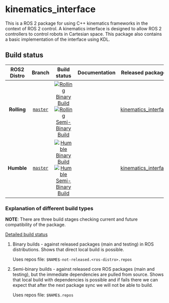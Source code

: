 # kinematics_interface
This is a ROS 2 package for using C++ kinematics frameworks in the context of ROS 2 control. A kinematics interface is designed to allow ROS 2 controllers to control robots in Cartesian space. This package also contains a basic implementation of the interface using KDL.

## Build status

ROS2 Distro | Branch | Build status | Documentation | Released packages
:---------: | :----: | :----------: | :-----------: | :---------------:
**Rolling** | [`master`](https://github.com/ros-controls/kinematics_interface/tree/master) | [![Rolling Binary Build](https://github.com/ros-controls/kinematics_interface/actions/workflows/rolling-binary-build-main.yml/badge.svg?branch=master)](https://github.com/ros-controls/kinematics_interface/actions/workflows/rolling-binary-build-main.yml?branch=master) <br /> [![Rolling Semi-Binary Build](https://github.com/ros-controls/kinematics_interface/actions/workflows/rolling-semi-binary-build-main.yml/badge.svg?branch=master)](https://github.com/ros-controls/kinematics_interface/actions/workflows/rolling-semi-binary-build-main.yml?branch=master) |   | [kinematics_interface](https://index.ros.org/p/kinematics_interface/#rolling)
**Humble** | [`master`](https://github.com/ros-controls/kinematics_interface/tree/master) | [![Humble Binary Build](https://github.com/ros-controls/kinematics_interface/actions/workflows/humble-binary-build-main.yml/badge.svg?branch=master)](https://github.com/ros-controls/kinematics_interface/actions/workflows/humble-binary-build-main.yml?branch=master) <br /> [![Humble Semi-Binary Build](https://github.com/ros-controls/kinematics_interface/actions/workflows/humble-semi-binary-build-main.yml/badge.svg?branch=master)](https://github.com/ros-controls/kinematics_interface/actions/workflows/humble-semi-binary-build-main.yml?branch=master) |   | [kinematics_interface](https://index.ros.org/p/kinematics_interface/#humble)

### Explanation of different build types

**NOTE**: There are three build stages checking current and future compatibility of the package.

[Detailed build status](.github/workflows/README.md)

1. Binary builds - against released packages (main and testing) in ROS distributions. Shows that direct local build is possible.

   Uses repos file: `$NAME$-not-released.<ros-distro>.repos`

1. Semi-binary builds - against released core ROS packages (main and testing), but the immediate dependencies are pulled from source.
   Shows that local build with dependencies is possible and if fails there we can expect that after the next package sync we will not be able to build.

   Uses repos file: `$NAME$.repos`
